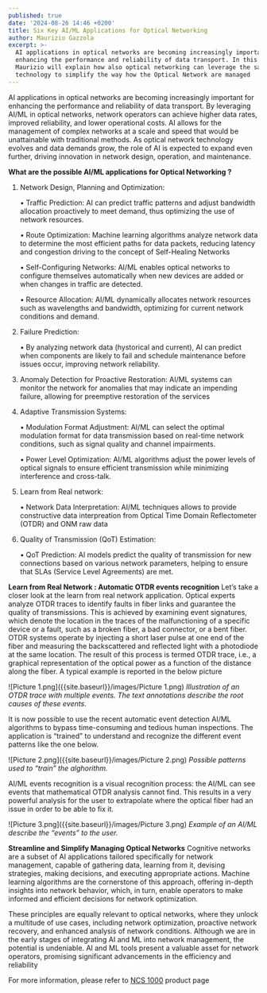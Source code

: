 ```yaml
---
published: true
date: '2024-08-26 14:46 +0200'
title: Six Key AI/ML Applications for Optical Networking
author: Maurizio Gazzola
excerpt: >-
  AI applications in optical networks are becoming increasingly important for
  enhancing the performance and reliability of data transport. In this Blog
  Maurizio will explain how also optical networking can leverage the same
  technology to simplify the way how the Optical Network are managed
---
```



AI applications in optical networks are becoming increasingly important for enhancing the performance and reliability of data transport.
By leveraging AI/ML in optical networks, network operators can achieve higher data rates, improved reliability, and lower operational costs. AI allows for the management of complex networks at a scale and speed that would be unattainable with traditional methods. As optical network technology evolves and data demands grow, the role of AI is expected to expand even further, driving innovation in network design, operation, and maintenance.

**What are the possible AI/ML applications for Optical Networking ?**

1. Network Design, Planning and Optimization:

	•	Traffic Prediction: AI can predict traffic patterns and adjust bandwidth allocation proactively to meet demand, thus optimizing the use of network resources.

	•	Route Optimization: Machine learning algorithms analyze network data to determine the most efficient paths for data packets, reducing latency and congestion driving to the concept of Self-Healing Networks

	•	Self-Configuring Networks: AI/ML enables optical networks to 	 configure themselves automatically when new devices are added or when changes in traffic are detected.

	•	Resource Allocation: AI/ML dynamically allocates network resources such as wavelengths and bandwidth, optimizing for current network conditions and demand.

2.	Failure Prediction:

	•	By analyzing network data (hystorical and current), AI can predict when components are likely to fail and schedule maintenance before issues occur, improving network reliability.
    
3.	Anomaly Detection for Proactive Restoration: AI/ML systems can monitor the network for anomalies that may indicate an impending failure, allowing for preemptive restoration of the services

4.	Adaptive Transmission Systems:
	
    •	Modulation Format Adjustment: AI/ML can select the optimal modulation format for data transmission based on real-time network conditions, such as signal quality and channel impairments.
	
    •	Power Level Optimization: AI/ML algorithms adjust the power levels of optical signals to ensure efficient transmission while minimizing interference and cross-talk.
    
5.	Learn from Real network:
	
    •	Network Data Interpretation: AI/ML techniques allows to provide constructive data interpreation from  Optical Time Domain Reflectometer (OTDR) and ONM raw data 
    
6.	Quality of Transmission (QoT) Estimation:
	
    •	QoT Prediction: AI models predict the quality of transmission for new connections based on various network parameters, helping to ensure that SLAs (Service Level Agreements) are met.
    
**Learn from Real Network : Automatic OTDR events recognition**
Let’s take a closer look at the learn from real network application. Optical experts analyze OTDR traces to identify faults in fiber links and guarantee the quality of transmissions. This is achieved by examining event signatures, which denote the location in the traces of the malfunctioning of a specific device or a fault, such as a broken fiber, a bad connector, or a bent fiber. OTDR systems operate by injecting a short laser pulse at one end of the fiber and measuring the backscattered and reflected light with a photodiode at the same location. The result of this process is termed OTDR trace, i.e., a graphical representation of the optical power as a function of the distance along the fiber. A typical example is reported in the below picture

![Picture 1.png]({{site.baseurl}}/images/Picture 1.png)
_Illustration of an OTDR trace with multiple events. The text annotations describe the root causes of these events_.


It is now possible to use the recent automatic event detection AI/ML algorithms  to bypass time-consuming and tedious human inspections. The application is “trained” to understand and recognize the different event patterns like the one below.





![Picture 2.png]({{site.baseurl}}/images/Picture 2.png)
_Possible patterns used to “train” the alghorithm._


AI/ML events recognition is a visual recognition process: the AI/ML can see events that mathematical OTDR analysis cannot find.
This results in a very powerful analysis for the user to extrapolate where the optical fiber had an issue in order to be able to fix it.


![Picture 3.png]({{site.baseurl}}/images/Picture 3.png)
_Example of an AI/ML describe the “events” to the user._


**Streamline and Simplify Managing Optical Networks**
Cognitive networks are a subset of AI applications tailored specifically for network management, capable of gathering data, learning from it, devising strategies, making decisions, and executing appropriate actions. Machine learning algorithms are the cornerstone of this approach, offering in-depth insights into network behavior, which, in turn, enable operators to make informed and efficient decisions for network optimization.

These principles are equally relevant to optical networks, where they unlock a multitude of use cases, including network optimization, proactive network recovery, and enhanced analysis of network conditions. Although we are in the early stages of integrating AI and ML into network management, the potential is undeniable. AI and ML tools present a valuable asset for network operators, promising significant advancements in the efficiency and reliability 


For more information, please refer to [NCS 1000](https://www.cisco.com/c/en/us/products/optical-networking/network-convergence-system-1000-series/index.html#~stickynav=4) product page
